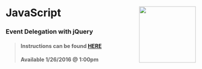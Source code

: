 # JavaScript <img align="right" src="https://github.com/Learning-Fuze/prototypes_C9/blob/assets/assets/images/logos/LF_LOGO.png?raw=true" width="150">
### Event Delegation with jQuery

>#### Instructions can be found <a href="http://learning-fuze.github.io/prototypes_C9/#/JS-Event-Delegation" target="_blank">HERE</a>
>#### Available 1/26/2016 @ 1:00pm